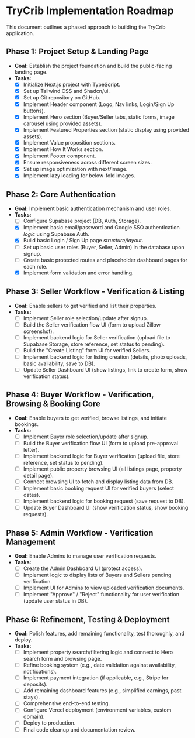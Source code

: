# TryCrib Implementation Roadmap

This document outlines a phased approach to building the TryCrib application.

## Phase 1: Project Setup & Landing Page

*   **Goal:** Establish the project foundation and build the public-facing landing page.
*   **Tasks:**
    - [x] Initialize Next.js project with TypeScript.
    - [x] Set up Tailwind CSS and Shadcn/ui.
    - [x] Set up Git repository on GitHub.
    - [x] Implement Header component (Logo, Nav links, Login/Sign Up buttons).
    - [x] Implement Hero section (Buyer/Seller tabs, static forms, image carousel using provided assets).
    - [x] Implement Featured Properties section (static display using provided assets).
    - [x] Implement Value proposition sections.
    - [x] Implement How It Works section.
    - [x] Implement Footer component.
    - [x] Ensure responsiveness across different screen sizes.
    - [x] Set up image optimization with next/image.
    - [x] Implement lazy loading for below-fold images.

## Phase 2: Core Authentication

*   **Goal:** Implement basic authentication mechanism and user roles.
*   **Tasks:**
    - [ ] Configure Supabase project (DB, Auth, Storage).
    - [x] Implement basic email/password and Google SSO authentication *logic* using Supabase Auth.
    - [x] Build basic Login / Sign Up page *structure/layout*.
    - [ ] Set up basic user roles (Buyer, Seller, Admin) in the database upon signup.
    - [ ] Create basic protected routes and placeholder dashboard pages for each role.
    - [x] Implement form validation and error handling.

## Phase 3: Seller Workflow - Verification & Listing

*   **Goal:** Enable sellers to get verified and list their properties.
*   **Tasks:**
    - [ ] Implement Seller role selection/update after signup.
    - [ ] Build the Seller verification flow UI (form to upload Zillow screenshot).
    - [ ] Implement backend logic for Seller verification (upload file to Supabase Storage, store reference, set status to pending).
    - [ ] Build the "Create Listing" form UI for verified Sellers.
    - [ ] Implement backend logic for listing creation (details, photo uploads, basic availability, save to DB).
    - [ ] Update Seller Dashboard UI (show listings, link to create form, show verification status).

## Phase 4: Buyer Workflow - Verification, Browsing & Booking Core

*   **Goal:** Enable buyers to get verified, browse listings, and initiate bookings.
*   **Tasks:**
    - [ ] Implement Buyer role selection/update after signup.
    - [ ] Build the Buyer verification flow UI (form to upload pre-approval letter).
    - [ ] Implement backend logic for Buyer verification (upload file, store reference, set status to pending).
    - [ ] Implement public property browsing UI (all listings page, property detail page).
    - [ ] Connect browsing UI to fetch and display listing data from DB.
    - [ ] Implement basic booking request UI for verified buyers (select dates).
    - [ ] Implement backend logic for booking request (save request to DB).
    - [ ] Update Buyer Dashboard UI (show verification status, show booking requests).

## Phase 5: Admin Workflow - Verification Management

*   **Goal:** Enable Admins to manage user verification requests.
*   **Tasks:**
    - [ ] Create the Admin Dashboard UI (protect access).
    - [ ] Implement logic to display lists of Buyers and Sellers pending verification.
    - [ ] Implement UI for Admins to view uploaded verification documents.
    - [ ] Implement "Approve" / "Reject" functionality for user verification (update user status in DB).

## Phase 6: Refinement, Testing & Deployment

*   **Goal:** Polish features, add remaining functionality, test thoroughly, and deploy.
*   **Tasks:**
    - [ ] Implement property search/filtering logic and connect to Hero search form and browsing page.
    - [ ] Refine booking system (e.g., date validation against availability, notifications).
    - [ ] Implement payment integration (if applicable, e.g., Stripe for deposits).
    - [ ] Add remaining dashboard features (e.g., simplified earnings, past stays).
    - [ ] Comprehensive end-to-end testing.
    - [ ] Configure Vercel deployment (environment variables, custom domain).
    - [ ] Deploy to production.
    - [ ] Final code cleanup and documentation review. 